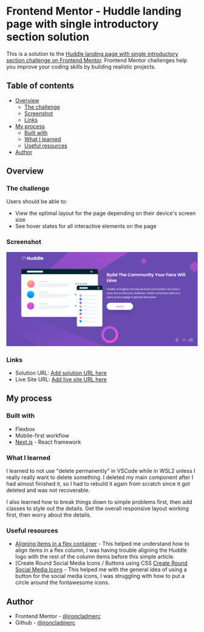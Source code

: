 # Frontend Mentor - Huddle landing page with single introductory section solution

This is a solution to the [Huddle landing page with single introductory section challenge on Frontend Mentor](https://www.frontendmentor.io/challenges/huddle-landing-page-with-a-single-introductory-section-B_2Wvxgi0). Frontend Mentor challenges help you improve your coding skills by building realistic projects.

## Table of contents

-   [Overview](#overview)
    -   [The challenge](#the-challenge)
    -   [Screenshot](#screenshot)
    -   [Links](#links)
-   [My process](#my-process)
    -   [Built with](#built-with)
    -   [What I learned](#what-i-learned)
    -   [Useful resources](#useful-resources)
-   [Author](#author)

## Overview

### The challenge

Users should be able to:

-   View the optimal layout for the page depending on their device's screen size
-   See hover states for all interactive elements on the page

### Screenshot

![](./screenshot.png)

### Links

-   Solution URL: [Add solution URL here](https://your-solution-url.com)
-   Live Site URL: [Add live site URL here](https://your-live-site-url.com)

## My process

### Built with

-   Flexbox
-   Mobile-first workflow
-   [Next.js](https://nextjs.org/) - React framework

### What I learned

I learned to not use "delete permanently" in VSCode while in WSL2 unless I really really want to delete something. I deleted my main component after I had almost finished it, so I had to rebuild it again from scratch since it got deleted and was not recoverable.

I also learned how to break things down to simple problems first, then add classes to style out the details. Get the overall responsive layout working first, then worry about the details.

### Useful resources

-   [Aligning items in a flex container](https://developer.mozilla.org/en-US/docs/Web/CSS/CSS_Flexible_Box_Layout/Aligning_Items_in_a_Flex_Container) - This helped me understand how to align items in a flex column, I was having trouble aligning the Huddle logo with the rest of the column items before this simple article.
-   [Create Round Social Media Icons / Buttons using CSS
    [Create Round Social Media Icons](https://www.kodingmadesimple.com/2014/02/how-to-create-round-social-media-icon.html) - This helped me with the general idea of using a button for the social media icons, I was struggling with how to put a circle around the fontawesome icons.

## Author

-   Frontend Mentor - [@ironcladmerc](https://www.frontendmentor.io/profile/ironcladmerc)
-   Github - [@ironcladmerc](https://www.twitter.com/ironcladmerc)
